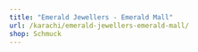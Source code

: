 ```yaml
---
title: "Emerald Jewellers - Emerald Mall"
url: /karachi/emerald-jewellers-emerald-mall/
shop: Schmuck
---
```


